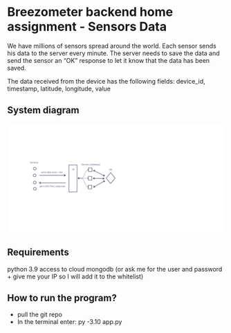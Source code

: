 # Breezometer backend home assignment - Sensors Data

We have millions of sensors spread around the world. Each sensor sends his data to the server
every minute. The server needs to save the data and send the sensor an “OK” response to let it
know that the data has been saved.

The data received from the device has the following fields:
device_id, timestamp, latitude, longitude, value

## System diagram

![alt text](https://github.com/YasminSimana/breezometer/blob/master/public/system_diagram.png?raw=true)

## Requirements

python 3.9
access to cloud mongodb (or ask me for the user and password + give me your IP so I will add it to the whitelist)

## How to run the program?

- pull the git repo
- In the terminal enter:
  py -3.10 app.py

